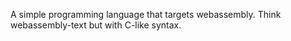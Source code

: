 A simple programming language that targets webassembly.
Think webassembly-text but with C-like syntax.
